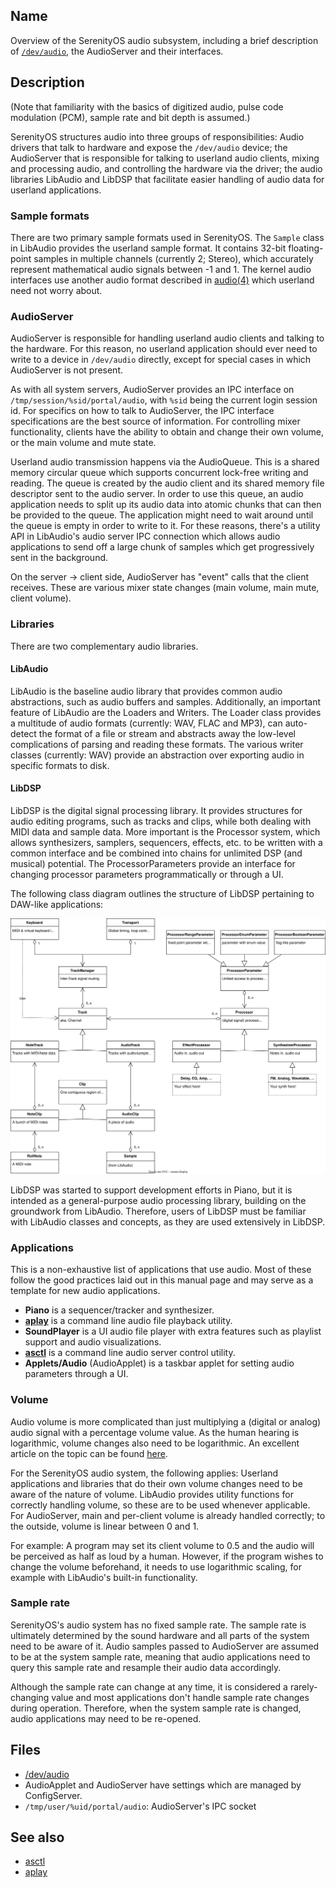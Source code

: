 ## Name

Overview of the SerenityOS audio subsystem, including a brief description of [`/dev/audio`](help://man/4/audio), the AudioServer and their interfaces.

## Description

(Note that familiarity with the basics of digitized audio, pulse code modulation (PCM), sample rate and bit depth is assumed.)

SerenityOS structures audio into three groups of responsibilities: Audio drivers that talk to hardware and expose the `/dev/audio` device; the AudioServer that is responsible for talking to userland audio clients, mixing and processing audio, and controlling the hardware via the driver; the audio libraries LibAudio and LibDSP that facilitate easier handling of audio data for userland applications.

### Sample formats

There are two primary sample formats used in SerenityOS. The `Sample` class in LibAudio provides the userland sample format. It contains 32-bit floating-point samples in multiple channels (currently 2; Stereo), which accurately represent mathematical audio signals between -1 and 1. The kernel audio interfaces use another audio format described in [audio(4)](help://man/4/audio) which userland need not worry about.

### AudioServer

AudioServer is responsible for handling userland audio clients and talking to the hardware. For this reason, no userland
application should ever need to write to a device in `/dev/audio` directly, except for special cases in which
AudioServer is not present.

As with all system servers, AudioServer provides an IPC interface on `/tmp/session/%sid/portal/audio`, with `%sid` being
the current login session id. For specifics on how to talk to AudioServer, the IPC interface specifications are the best source
of information. For controlling mixer functionality, clients have the ability to obtain and change their own volume, or
the main volume and mute state.

Userland audio transmission happens via the AudioQueue. This is a shared memory circular queue which supports concurrent
lock-free writing and reading. The queue is created by the audio client and its shared memory file descriptor sent to
the audio server. In order to use this queue, an audio application needs to split up its audio data into atomic chunks
that can then be provided to the queue. The application might need to wait around until the queue is empty in order to
write to it. For these reasons, there's a utility API in LibAudio's audio server IPC connection which allows audio
applications to send off a large chunk of samples which get progressively sent in the background.

On the server -> client side, AudioServer has "event" calls that the client receives. These are various mixer state changes (main volume, main mute, client volume).

### Libraries

There are two complementary audio libraries.

#### LibAudio

LibAudio is the baseline audio library that provides common audio abstractions, such as audio buffers and samples. Additionally, an important feature of LibAudio are the Loaders and Writers. The Loader class provides a multitude of audio formats (currently: WAV, FLAC and MP3), can auto-detect the format of a file or stream and abstracts away the low-level complications of parsing and reading these formats. The various writer classes (currently: WAV) provide an abstraction over exporting audio in specific formats to disk.

#### LibDSP

LibDSP is the digital signal processing library. It provides structures for audio editing programs, such as tracks and clips, while both dealing with MIDI data and sample data. More important is the Processor system, which allows synthesizers, samplers, sequencers, effects, etc. to be written with a common interface and be combined into chains for unlimited DSP (and musical) potential. The ProcessorParameters provide an interface for changing processor parameters programmatically or through a UI.

The following class diagram outlines the structure of LibDSP pertaining to DAW-like applications:

![LibDSP class diagram](LibDSP_classes.svg)

LibDSP was started to support development efforts in Piano, but it is intended as a general-purpose audio processing library, building on the groundwork from LibAudio. Therefore, users of LibDSP must be familiar with LibAudio classes and concepts, as they are used extensively in LibDSP.

### Applications

This is a non-exhaustive list of applications that use audio. Most of these follow the good practices laid out in this manual page and may serve as a template for new audio applications.

* **Piano** is a sequencer/tracker and synthesizer.
* [**aplay**](help://man/1/aplay) is a command line audio file playback utility.
* **SoundPlayer** is a UI audio file player with extra features such as playlist support and audio visualizations.
* [**asctl**](help://man/1/asctl) is a command line audio server control utility.
* **Applets/Audio** (AudioApplet) is a taskbar applet for setting audio parameters through a UI.

### Volume

Audio volume is more complicated than just multiplying a (digital or analog) audio signal with a percentage volume value. As the human hearing is logarithmic, volume changes also need to be logarithmic. An excellent article on the topic can be found [here](https://www.dr-lex.be/info-stuff/volumecontrols.html).

For the SerenityOS audio system, the following applies: Userland applications and libraries that do their own volume changes need to be aware of the nature of volume. LibAudio provides utility functions for correctly handling volume, so these are to be used whenever applicable. For AudioServer, main and per-client volume is already handled correctly; to the outside, volume is linear between 0 and 1.

For example: A program may set its client volume to 0.5 and the audio will be perceived as half as loud by a human. However, if the program wishes to change the volume beforehand, it needs to use logarithmic scaling, for example with LibAudio's built-in functionality.

### Sample rate

SerenityOS's audio system has no fixed sample rate. The sample rate is ultimately determined by the sound hardware and all parts of the system need to be aware of it. Audio samples passed to AudioServer are assumed to be at the system sample rate, meaning that audio applications need to query this sample rate and resample their audio data accordingly.

Although the sample rate can change at any time, it is considered a rarely-changing value and most applications don't handle sample rate changes during operation. Therefore, when the system sample rate is changed, audio applications may need to be re-opened.

## Files

* [/dev/audio](help://man/4/audio)
* AudioApplet and AudioServer have settings which are managed by ConfigServer.
* `/tmp/user/%uid/portal/audio`: AudioServer's IPC socket

## See also

* [asctl](help://man/1/asctl)
* [aplay](help://man/1/aplay)
